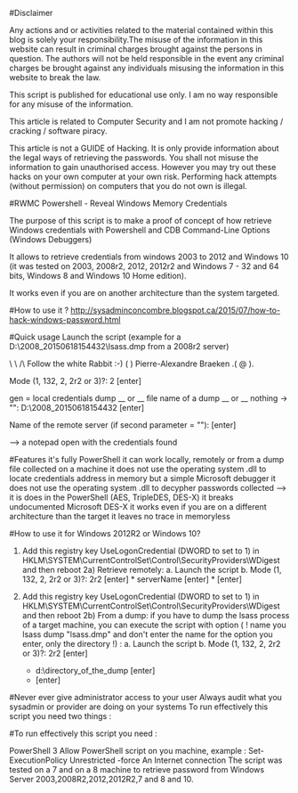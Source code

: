 #Disclaimer

Any actions and or activities related to the material contained within this blog is solely your responsibility.The misuse of the information in this website can result in criminal charges brought against the persons in question. The authors will not be held responsible in the event any criminal charges be brought against any individuals misusing the information in this website to break the law.

This script is published for educational use only. I am no way responsible for any misuse of the information.

This article is related to Computer Security and I am not promote hacking / cracking / software piracy.

This article is not a GUIDE of Hacking. It is only provide information about the legal ways of retrieving the passwords. You shall not misuse the information to gain unauthorised access. However you may try out these hacks on your own computer at your own risk. Performing hack attempts (without permission) on computers that you do not own is illegal.

#RWMC
Powershell - Reveal Windows Memory Credentials

The purpose of this script is to make a proof of concept of how retrieve Windows credentials with Powershell and CDB Command-Line Options (Windows Debuggers)

It allows to retrieve credentials from windows 2003 to 2012 and Windows 10 (it was tested on 2003, 2008r2, 2012, 2012r2 and Windows 7 - 32 and 64 bits, Windows 8 and Windows 10 Home edition).

It works even if you are on another architecture than the system targeted.

#How to use it ?
http://sysadminconcombre.blogspot.ca/2015/07/how-to-hack-windows-password.html

#Quick usage
Launch the script (example for a D:\2008_20150618154432\lsass.dmp from a 2008r2 server)

\ \ /\ Follow the white Rabbit :-) ( ) Pierre-Alexandre Braeken .( @ ).

Mode (1, 132, 2, 2r2 or 3)?: 2 [enter]

gen = local credentials dump __ or __ file name of a dump __ or __ nothing -> "": D:\2008_20150618154432 [enter]

Name of the remote server (if second parameter = ""): [enter]

--> a notepad open with the credentials found

#Features
it's fully PowerShell
it can work locally, remotely or from a dump file collected on a machine
it does not use the operating system .dll to locate credentials address in memory but a simple Microsoft debugger
it does not use the operating system .dll to decypher passwords collected --> it is does in the PowerShell (AES, TripleDES, DES-X)
it breaks undocumented Microsoft DES-X
it works even if you are on a different architecture than the target
it leaves no trace in memoryless

#How to use it for Windows 2012R2 or Windows 10?

1) Add this registry key UseLogonCredential (DWORD to set to 1) in HKLM\SYSTEM\CurrentControlSet\Control\SecurityProviders\WDigest and then reboot
2a) Retrieve remotely: 
	a. Launch the script 
	b. Mode (1, 132, 2, 2r2 or 3)?: 2r2 [enter] 
		* serverName [enter] 
		* [enter]

1) Add this registry key UseLogonCredential (DWORD to set to 1) in HKLM\SYSTEM\CurrentControlSet\Control\SecurityProviders\WDigest and then reboot
2b) From a dump: if you have to dump the lsass process of a target machine, you can execute the script with option ( ! name you lsass dump "lsass.dmp" and don't enter the name for the option you enter, only the directory !) :
a. Launch the script 
b. Mode (1, 132, 2, 2r2 or 3)?: 2r2 [enter] 
	* d:\directory_of_the_dump [enter] 
	* [enter]

#Never ever give administrator access to your user
Always audit what you sysadmin or provider are doing on your systems
To run effectively this script you need two things :

#To run effectively this script you need :

PowerShell 3
Allow PowerShell script on you machine, example : Set-ExecutionPolicy Unrestricted -force
An Internet connection
The script was tested on a 7 and on a 8 machine to retrieve password from Windows Server 2003,2008R2,2012,2012R2,7 and 8 and 10.
